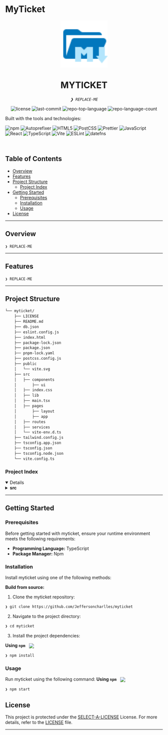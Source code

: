 # MyTicket

<p align="center">
    <img src="https://raw.githubusercontent.com/PKief/vscode-material-icon-theme/ec559a9f6bfd399b82bb44393651661b08aaf7ba/icons/folder-markdown-open.svg" align="center" width="30%">
</p>
<p align="center"><h1 align="center">MYTICKET</h1></p>
<p align="center">
	<em><code>❯ REPLACE-ME</code></em>
</p>
<p align="center">
	<img src="https://img.shields.io/github/license/Jeffersoncharlles/myticket?style=default&logo=opensourceinitiative&logoColor=white&color=0080ff" alt="license">
	<img src="https://img.shields.io/github/last-commit/Jeffersoncharlles/myticket?style=default&logo=git&logoColor=white&color=0080ff" alt="last-commit">
	<img src="https://img.shields.io/github/languages/top/Jeffersoncharlles/myticket?style=default&color=0080ff" alt="repo-top-language">
	<img src="https://img.shields.io/github/languages/count/Jeffersoncharlles/myticket?style=default&color=0080ff" alt="repo-language-count">
</p>
<p align="left">Built with the tools and technologies:</p>
<p align="left">
	<img src="https://img.shields.io/badge/npm-CB3837.svg?style=flat&logo=npm&logoColor=white" alt="npm">
	<img src="https://img.shields.io/badge/Autoprefixer-DD3735.svg?style=flat&logo=Autoprefixer&logoColor=white" alt="Autoprefixer">
	<img src="https://img.shields.io/badge/HTML5-E34F26.svg?style=flat&logo=HTML5&logoColor=white" alt="HTML5">
	<img src="https://img.shields.io/badge/PostCSS-DD3A0A.svg?style=flat&logo=PostCSS&logoColor=white" alt="PostCSS">
	<img src="https://img.shields.io/badge/Prettier-F7B93E.svg?style=flat&logo=Prettier&logoColor=black" alt="Prettier">
	<img src="https://img.shields.io/badge/JavaScript-F7DF1E.svg?style=flat&logo=JavaScript&logoColor=black" alt="JavaScript">
	<br>
	<img src="https://img.shields.io/badge/React-61DAFB.svg?style=flat&logo=React&logoColor=black" alt="React">
	<img src="https://img.shields.io/badge/TypeScript-3178C6.svg?style=flat&logo=TypeScript&logoColor=white" alt="TypeScript">
	<img src="https://img.shields.io/badge/Vite-646CFF.svg?style=flat&logo=Vite&logoColor=white" alt="Vite">
	<img src="https://img.shields.io/badge/ESLint-4B32C3.svg?style=flat&logo=ESLint&logoColor=white" alt="ESLint">
	<img src="https://img.shields.io/badge/datefns-770C56.svg?style=flat&logo=date-fns&logoColor=white" alt="datefns">
</p>
<p align="center">
	<!-- default option, no dependency badges. -->
</p>
<br>

##  Table of Contents

- [ Overview](#-overview)
- [ Features](#-features)
- [ Project Structure](#-project-structure)
  - [ Project Index](#-project-index)
- [ Getting Started](#-getting-started)
  - [ Prerequisites](#-prerequisites)
  - [ Installation](#-installation)
  - [ Usage](#-usage)
- [ License](#-license)

---

##  Overview

<code>❯ REPLACE-ME</code>

---

##  Features

<code>❯ REPLACE-ME</code>

---

##  Project Structure

```sh
└── myticket/
    ├── LICENSE
    ├── README.md
    ├── db.json
    ├── eslint.config.js
    ├── index.html
    ├── package-lock.json
    ├── package.json
    ├── pnpm-lock.yaml
    ├── postcss.config.js
    ├── public
    │   └── vite.svg
    ├── src
    │   ├── components
    │       ├── ui
    │   ├── index.css
    │   ├── lib
    │   ├── main.tsx
    │   ├── pages
    │       ├── layout
    │       ├── app
    │   ├── routes
    │   ├── services
    │   └── vite-env.d.ts
    ├── tailwind.config.js
    ├── tsconfig.app.json
    ├── tsconfig.json
    ├── tsconfig.node.json
    └── vite.config.ts
```


###  Project Index
<details open>
	<details> <!-- src Submodule -->
		<summary><b>src</b></summary>
		<blockquote>
			<table>
			<tr>
				<td><b><a href='https://github.com/Jeffersoncharlles/myticket/blob/master/src/main.tsx'>main.tsx</a></b></td>
				<td><code>❯ REPLACE-ME</code></td>
			</tr>
			<tr>
				<td><b><a href='https://github.com/Jeffersoncharlles/myticket/blob/master/src/index.css'>index.css</a></b></td>
				<td><code>❯ REPLACE-ME</code></td>
			</tr>
			<tr>
				<td><b><a href='https://github.com/Jeffersoncharlles/myticket/blob/master/src/vite-env.d.ts'>vite-env.d.ts</a></b></td>
				<td><code>❯ REPLACE-ME</code></td>
			</tr>
			</table>
			<details>
				<summary><b>lib</b></summary>
				<blockquote>
					<table>
					<tr>
						<td><b><a href='https://github.com/Jeffersoncharlles/myticket/blob/master/src/lib/utils.ts'>utils.ts</a></b></td>
						<td><code>❯ REPLACE-ME</code></td>
					</tr>
					<tr>
						<td><b><a href='https://github.com/Jeffersoncharlles/myticket/blob/master/src/lib/formate-date.ts'>formate-date.ts</a></b></td>
						<td><code>❯ REPLACE-ME</code></td>
					</tr>
					<tr>
						<td><b><a href='https://github.com/Jeffersoncharlles/myticket/blob/master/src/lib/database.ts'>database.ts</a></b></td>
						<td><code>❯ REPLACE-ME</code></td>
					</tr>
					</table>
				</blockquote>
			</details>
			<details>
				<summary><b>components</b></summary>
				<blockquote>
					<table>
					<tr>
						<td><b><a href='https://github.com/Jeffersoncharlles/myticket/blob/master/src/components/header.tsx'>header.tsx</a></b></td>
						<td><code>❯ REPLACE-ME</code></td>
					</tr>
					</table>
					<details>
						<summary><b>ui</b></summary>
						<blockquote>
							<table>
							<tr>
								<td><b><a href='https://github.com/Jeffersoncharlles/myticket/blob/master/src/components/ui/dropdown.tsx'>dropdown.tsx</a></b></td>
								<td><code>❯ REPLACE-ME</code></td>
							</tr>
							<tr>
								<td><b><a href='https://github.com/Jeffersoncharlles/myticket/blob/master/src/components/ui/badge.tsx'>badge.tsx</a></b></td>
								<td><code>❯ REPLACE-ME</code></td>
							</tr>
							<tr>
								<td><b><a href='https://github.com/Jeffersoncharlles/myticket/blob/master/src/components/ui/pagination.tsx'>pagination.tsx</a></b></td>
								<td><code>❯ REPLACE-ME</code></td>
							</tr>
							<tr>
								<td><b><a href='https://github.com/Jeffersoncharlles/myticket/blob/master/src/components/ui/input.tsx'>input.tsx</a></b></td>
								<td><code>❯ REPLACE-ME</code></td>
							</tr>
							<tr>
								<td><b><a href='https://github.com/Jeffersoncharlles/myticket/blob/master/src/components/ui/separator.tsx'>separator.tsx</a></b></td>
								<td><code>❯ REPLACE-ME</code></td>
							</tr>
							<tr>
								<td><b><a href='https://github.com/Jeffersoncharlles/myticket/blob/master/src/components/ui/select.tsx'>select.tsx</a></b></td>
								<td><code>❯ REPLACE-ME</code></td>
							</tr>
							<tr>
								<td><b><a href='https://github.com/Jeffersoncharlles/myticket/blob/master/src/components/ui/button.tsx'>button.tsx</a></b></td>
								<td><code>❯ REPLACE-ME</code></td>
							</tr>
							<tr>
								<td><b><a href='https://github.com/Jeffersoncharlles/myticket/blob/master/src/components/ui/dialog.tsx'>dialog.tsx</a></b></td>
								<td><code>❯ REPLACE-ME</code></td>
							</tr>
							<tr>
								<td><b><a href='https://github.com/Jeffersoncharlles/myticket/blob/master/src/components/ui/table.tsx'>table.tsx</a></b></td>
								<td><code>❯ REPLACE-ME</code></td>
							</tr>
							<tr>
								<td><b><a href='https://github.com/Jeffersoncharlles/myticket/blob/master/src/components/ui/skeleton.tsx'>skeleton.tsx</a></b></td>
								<td><code>❯ REPLACE-ME</code></td>
							</tr>
							</table>
						</blockquote>
					</details>
				</blockquote>
			</details>
			<details>
				<summary><b>pages</b></summary>
				<blockquote>
					<table>
					<tr>
						<td><b><a href='https://github.com/Jeffersoncharlles/myticket/blob/master/src/pages/404.tsx'>404.tsx</a></b></td>
						<td><code>❯ REPLACE-ME</code></td>
					</tr>
					</table>
					<details>
						<summary><b>_layouts</b></summary>
						<blockquote>
							<table>
							<tr>
								<td><b><a href='https://github.com/Jeffersoncharlles/myticket/blob/master/src/pages/_layouts/app.tsx'>app.tsx</a></b></td>
								<td><code>❯ REPLACE-ME</code></td>
							</tr>
							</table>
						</blockquote>
					</details>
					<details>
						<summary><b>app</b></summary>
						<blockquote>
							<details>
								<summary><b>ticket</b></summary>
								<blockquote>
									<table>
									<tr>
										<td><b><a href='https://github.com/Jeffersoncharlles/myticket/blob/master/src/pages/app/ticket/ticket.tsx'>ticket.tsx</a></b></td>
										<td><code>❯ REPLACE-ME</code></td>
									</tr>
									</table>
									<details>
										<summary><b>components</b></summary>
										<blockquote>
											<table>
											<tr>
												<td><b><a href='https://github.com/Jeffersoncharlles/myticket/blob/master/src/pages/app/ticket/components/ticket-table-row.tsx'>ticket-table-row.tsx</a></b></td>
												<td><code>❯ REPLACE-ME</code></td>
											</tr>
											<tr>
												<td><b><a href='https://github.com/Jeffersoncharlles/myticket/blob/master/src/pages/app/ticket/components/table-skeleton.tsx'>table-skeleton.tsx</a></b></td>
												<td><code>❯ REPLACE-ME</code></td>
											</tr>
											<tr>
												<td><b><a href='https://github.com/Jeffersoncharlles/myticket/blob/master/src/pages/app/ticket/components/details-ticket.tsx'>details-ticket.tsx</a></b></td>
												<td><code>❯ REPLACE-ME</code></td>
											</tr>
											<tr>
												<td><b><a href='https://github.com/Jeffersoncharlles/myticket/blob/master/src/pages/app/ticket/components/table-order-status.tsx'>table-order-status.tsx</a></b></td>
												<td><code>❯ REPLACE-ME</code></td>
											</tr>
											<tr>
												<td><b><a href='https://github.com/Jeffersoncharlles/myticket/blob/master/src/pages/app/ticket/components/table-filter.tsx'>table-filter.tsx</a></b></td>
												<td><code>❯ REPLACE-ME</code></td>
											</tr>
											</table>
										</blockquote>
									</details>
								</blockquote>
							</details>
						</blockquote>
					</details>
				</blockquote>
			</details>
			<details>
				<summary><b>routes</b></summary>
				<blockquote>
					<table>
					<tr>
						<td><b><a href='https://github.com/Jeffersoncharlles/myticket/blob/master/src/routes/index.tsx'>index.tsx</a></b></td>
						<td><code>❯ REPLACE-ME</code></td>
					</tr>
					</table>
				</blockquote>
			</details>
			<details>
				<summary><b>services</b></summary>
				<blockquote>
					<table>
					<tr>
						<td><b><a href='https://github.com/Jeffersoncharlles/myticket/blob/master/src/services/fetch-ticket.ts'>fetch-ticket.ts</a></b></td>
						<td><code>❯ REPLACE-ME</code></td>
					</tr>
					<tr>
						<td><b><a href='https://github.com/Jeffersoncharlles/myticket/blob/master/src/services/fetch-all-tickets.ts'>fetch-all-tickets.ts</a></b></td>
						<td><code>❯ REPLACE-ME</code></td>
					</tr>
					</table>
				</blockquote>
			</details>
		</blockquote>
	</details>
</details>

---
##  Getting Started

###  Prerequisites

Before getting started with myticket, ensure your runtime environment meets the following requirements:

- **Programming Language:** TypeScript
- **Package Manager:** Npm


###  Installation

Install myticket using one of the following methods:

**Build from source:**

1. Clone the myticket repository:
```sh
❯ git clone https://github.com/Jeffersoncharlles/myticket
```

2. Navigate to the project directory:
```sh
❯ cd myticket
```

3. Install the project dependencies:


**Using `npm`** &nbsp; [<img align="center" src="https://img.shields.io/badge/npm-CB3837.svg?style={badge_style}&logo=npm&logoColor=white" />](https://www.npmjs.com/)

```sh
❯ npm install
```




###  Usage
Run myticket using the following command:
**Using `npm`** &nbsp; [<img align="center" src="https://img.shields.io/badge/npm-CB3837.svg?style={badge_style}&logo=npm&logoColor=white" />](https://www.npmjs.com/)

```sh
❯ npm start
```

##  License

This project is protected under the [SELECT-A-LICENSE](https://choosealicense.com/licenses) License. For more details, refer to the [LICENSE](https://choosealicense.com/licenses/) file.

---